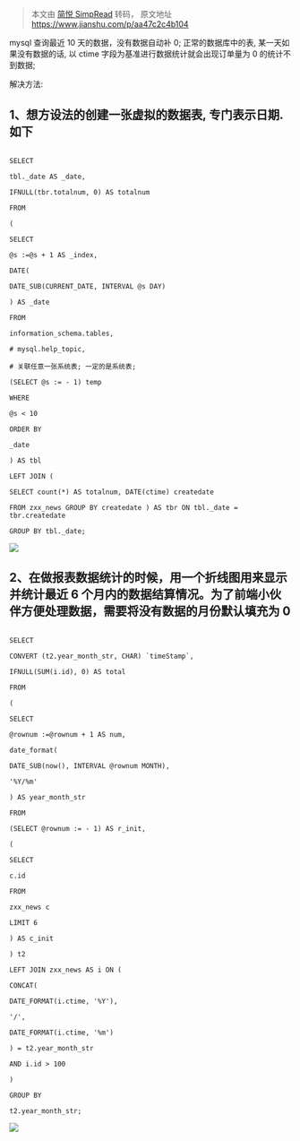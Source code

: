 > 本文由 [简悦 SimpRead](http://ksria.com/simpread/) 转码， 原文地址 https://www.jianshu.com/p/aa47c2c4b104

  

mysql 查询最近 10 天的数据，没有数据自动补 0; 正常的数据库中的表, 某一天如果没有数据的话, 以 ctime 字段为基准进行数据统计就会出现订单量为 0 的统计不到数据;

  

解决方法:

  

## 1、想方设法的创建一张虚拟的数据表, 专门表示日期.如下

  

```plain

SELECT

tbl._date AS _date,

IFNULL(tbr.totalnum, 0) AS totalnum

FROM

(

SELECT

@s :=@s + 1 AS _index,

DATE(

DATE_SUB(CURRENT_DATE, INTERVAL @s DAY)

) AS _date

FROM

information_schema.tables,

# mysql.help_topic,

# 关联任意一张系统表; 一定的是系统表;

(SELECT @s := - 1) temp

WHERE

@s < 10

ORDER BY

_date

) AS tbl

LEFT JOIN (

SELECT count(*) AS totalnum, DATE(ctime) createdate

FROM zxx_news GROUP BY createdate ) AS tbr ON tbl._date = tbr.createdate

GROUP BY tbl._date;

```

  

![](//upload-images.jianshu.io/upload_images/5189018-5447b20355e0c0c3.png?imageMogr2/auto-orient/strip|imageView2/2/w/969/format/webp)

  

## 2、在做报表数据统计的时候，用一个折线图用来显示并统计最近 6 个月内的数据结算情况。为了前端小伙伴方便处理数据，需要将没有数据的月份默认填充为 0

  

```plain

SELECT

CONVERT (t2.year_month_str, CHAR) `timeStamp`,

IFNULL(SUM(i.id), 0) AS total

FROM

(

SELECT

@rownum :=@rownum + 1 AS num,

date_format(

DATE_SUB(now(), INTERVAL @rownum MONTH),

'%Y/%m'

) AS year_month_str

FROM

(SELECT @rownum := - 1) AS r_init,

(

SELECT

c.id

FROM

zxx_news c

LIMIT 6

) AS c_init

) t2

LEFT JOIN zxx_news AS i ON (

CONCAT(

DATE_FORMAT(i.ctime, '%Y'),

'/',

DATE_FORMAT(i.ctime, '%m')

) = t2.year_month_str

AND i.id > 100

)

GROUP BY

t2.year_month_str;

```

  

![](//upload-images.jianshu.io/upload_images/5189018-ca5468ea73e6d1dd.png?imageMogr2/auto-orient/strip|imageView2/2/w/1008/format/webp)
<!--stackedit_data:
eyJoaXN0b3J5IjpbMTU3NTcxNzAwMl19
-->